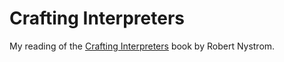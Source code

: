 # Crafting Interpreters

My reading of the
[Crafting Interpreters](https://craftinginterpreters.com/contents.html) book
by Robert Nystrom.

